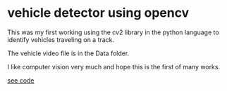 # vehicle detector using opencv

This was my first working using the cv2 library in the python language to identify vehicles traveling on a track.

The vehicle video file is in the Data folder.

I like computer vision very much and hope this is the first of many works.


[see code](https://github.com/ltbatista/vehicle-detector/blob/master/main.py)